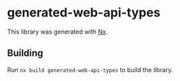 # generated-web-api-types

This library was generated with [Nx](https://nx.dev).

## Building

Run `nx build generated-web-api-types` to build the library.
